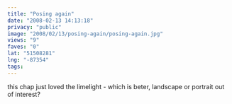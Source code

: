 ```yaml
---
title: "Posing again"
date: "2008-02-13 14:13:18"
privacy: "public"
image: "2008/02/13/posing-again/posing-again.jpg"
views: "9"
faves: "0"
lat: "51508281"
lng: "-87354"
tags:
---
```

this chap just loved the limelight - which is beter, landscape or portrait out of interest?
